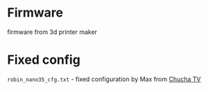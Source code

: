 # Firmware

firmware from 3d printer maker

# Fixed config

`robin_nano35_cfg.txt` - fixed configuration by Max from [Chucha TV](https://www.youtube.com/watch?v=-CoQKKjSEEc)
